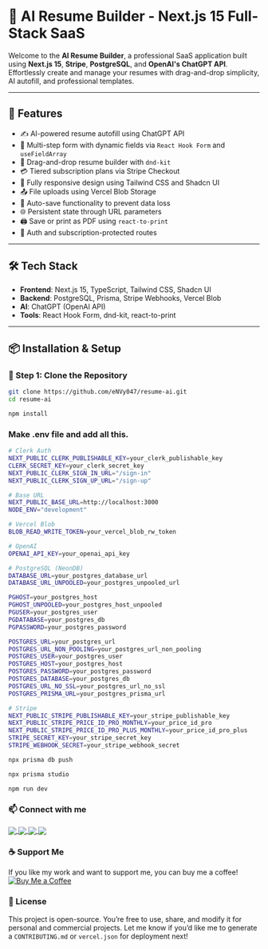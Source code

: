 # 🧠 AI Resume Builder - Next.js 15 Full-Stack SaaS

Welcome to the **AI Resume Builder**, a professional SaaS application built using **Next.js 15**, **Stripe**, **PostgreSQL**, and **OpenAI's ChatGPT API**. Effortlessly create and manage your resumes with drag-and-drop simplicity, AI autofill, and professional templates.

---

## 🚀 Features

- ✍️ AI-powered resume autofill using ChatGPT API
- 📝 Multi-step form with dynamic fields via `React Hook Form` and `useFieldArray`
- 🧲 Drag-and-drop resume builder with `dnd-kit`
- 💳 Tiered subscription plans via Stripe Checkout
- 📱 Fully responsive design using Tailwind CSS and Shadcn UI
- 📤 File uploads using Vercel Blob Storage
- 💾 Auto-save functionality to prevent data loss
- 🌐 Persistent state through URL parameters
- 🖨️ Save or print as PDF using `react-to-print`
- 🔐 Auth and subscription-protected routes

---

## 🛠 Tech Stack

- **Frontend**: Next.js 15, TypeScript, Tailwind CSS, Shadcn UI
- **Backend**: PostgreSQL, Prisma, Stripe Webhooks, Vercel Blob
- **AI**: ChatGPT (OpenAI API)
- **Tools**: React Hook Form, dnd-kit, react-to-print

---

## 📦 Installation & Setup

### 🔹 Step 1: Clone the Repository

```bash
git clone https://github.com/eNVy047/resume-ai.git
cd resume-ai
```

```bash
npm install
```
### Make .env file and add all this.
```bash
# Clerk Auth
NEXT_PUBLIC_CLERK_PUBLISHABLE_KEY=your_clerk_publishable_key
CLERK_SECRET_KEY=your_clerk_secret_key
NEXT_PUBLIC_CLERK_SIGN_IN_URL="/sign-in"
NEXT_PUBLIC_CLERK_SIGN_UP_URL="/sign-up"

# Base URL
NEXT_PUBLIC_BASE_URL=http://localhost:3000
NODE_ENV="development"

# Vercel Blob
BLOB_READ_WRITE_TOKEN=your_vercel_blob_rw_token

# OpenAI
OPENAI_API_KEY=your_openai_api_key

# PostgreSQL (NeonDB)
DATABASE_URL=your_postgres_database_url
DATABASE_URL_UNPOOLED=your_postgres_unpooled_url

PGHOST=your_postgres_host
PGHOST_UNPOOLED=your_postgres_host_unpooled
PGUSER=your_postgres_user
PGDATABASE=your_postgres_db
PGPASSWORD=your_postgres_password

POSTGRES_URL=your_postgres_url
POSTGRES_URL_NON_POOLING=your_postgres_url_non_pooling
POSTGRES_USER=your_postgres_user
POSTGRES_HOST=your_postgres_host
POSTGRES_PASSWORD=your_postgres_password
POSTGRES_DATABASE=your_postgres_db
POSTGRES_URL_NO_SSL=your_postgres_url_no_ssl
POSTGRES_PRISMA_URL=your_postgres_prisma_url

# Stripe
NEXT_PUBLIC_STRIPE_PUBLISHABLE_KEY=your_stripe_publishable_key
NEXT_PUBLIC_STRIPE_PRICE_ID_PRO_MONTHLY=your_price_id_pro
NEXT_PUBLIC_STRIPE_PRICE_ID_PRO_PLUS_MONTHLY=your_price_id_pro_plus
STRIPE_SECRET_KEY=your_stripe_secret_key
STRIPE_WEBHOOK_SECRET=your_stripe_webhook_secret

```
```bash
npx prisma db push
```

```bash
npx prisma studio
```

```bash
npm run dev
```


### 📫 Connect with me

<p align="left">
  <a href="mailto:narayan7154@gmail.com">
    <img align="center" src="https://img.shields.io/badge/-Email-D14836?logo=gmail&logoColor=white&style=flat" />
  </a>
  <a href="https://www.linkedin.com/in/narayanverma/" target="_blank">
    <img align="center" src="https://img.shields.io/badge/-LinkedIn-0077B5?logo=linkedin&style=flat" />
  </a>
  <a href="https://www.instagram.com/narayan_.v/" target="_blank">
    <img align="center" src="https://img.shields.io/badge/-Instagram-E4405F?logo=instagram&logoColor=white&style=flat" />
  </a>
  <a href="https://narayanverma.vercel.app" target="_blank">
    <img align="center" src="https://img.shields.io/badge/-Portfolio-24292E?logo=githubpages&style=flat" />
  </a>
</p>

### ☕ Support Me

If you like my work and want to support me, you can buy me a coffee!  
[![Buy Me a Coffee](https://img.shields.io/badge/-Buy%20me%20a%20coffee-FFDD00?logo=buy-me-a-coffee&logoColor=black&style=flat)](https://www.buymeacoffee.com/narayanverma)

### 📄 License
This project is open-source. You’re free to use, share, and modify it for personal and commercial projects.
Let me know if you’d like me to generate a `CONTRIBUTING.md` or `vercel.json` for deployment next!
